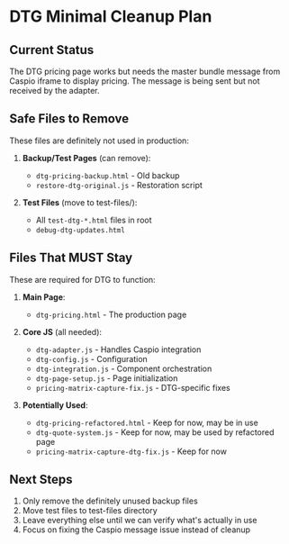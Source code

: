 # DTG Minimal Cleanup Plan

## Current Status
The DTG pricing page works but needs the master bundle message from Caspio iframe to display pricing. The message is being sent but not received by the adapter.

## Safe Files to Remove
These files are definitely not used in production:

1. **Backup/Test Pages** (can remove):
   - `dtg-pricing-backup.html` - Old backup
   - `restore-dtg-original.js` - Restoration script
   
2. **Test Files** (move to test-files/):
   - All `test-dtg-*.html` files in root
   - `debug-dtg-updates.html`

## Files That MUST Stay
These are required for DTG to function:

1. **Main Page**:
   - `dtg-pricing.html` - The production page

2. **Core JS** (all needed):
   - `dtg-adapter.js` - Handles Caspio integration
   - `dtg-config.js` - Configuration
   - `dtg-integration.js` - Component orchestration  
   - `dtg-page-setup.js` - Page initialization
   - `pricing-matrix-capture-fix.js` - DTG-specific fixes

3. **Potentially Used**:
   - `dtg-pricing-refactored.html` - Keep for now, may be in use
   - `dtg-quote-system.js` - Keep for now, may be used by refactored page
   - `pricing-matrix-capture-dtg-fix.js` - Keep for now

## Next Steps
1. Only remove the definitely unused backup files
2. Move test files to test-files directory
3. Leave everything else until we can verify what's actually in use
4. Focus on fixing the Caspio message issue instead of cleanup